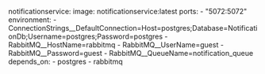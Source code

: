 notificationservice:
  image: notificationservice:latest
  ports:
    - "5072:5072"
  environment:
    - ConnectionStrings__DefaultConnection=Host=postgres;Database=NotificationDb;Username=postgres;Password=postgres
    - RabbitMQ__HostName=rabbitmq
    - RabbitMQ__UserName=guest
    - RabbitMQ__Password=guest
    - RabbitMQ__QueueName=notification_queue
  depends_on:
    - postgres
    - rabbitmq